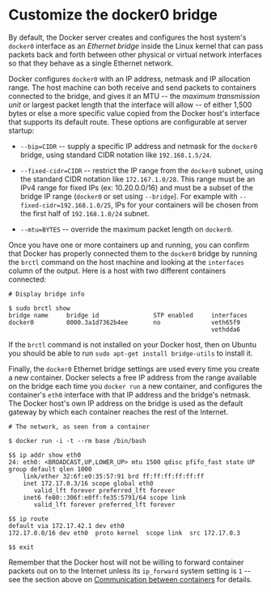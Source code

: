 <!--[metadata]>
+++
title = "Customize the docker0 bridge"
description = "Customizing docker0"
keywords = ["docker, bridge, docker0, network"]
[menu.main]
parent = "smn_networking"
+++
<![end-metadata]-->

# Customize the docker0 bridge

By default, the Docker server creates and configures the host system's `docker0` interface as an _Ethernet bridge_ inside the Linux kernel that can pass packets back and forth between other physical or virtual network interfaces so that they behave as a single Ethernet network.

Docker configures `docker0` with an IP address, netmask and IP allocation range. The host machine can both receive and send packets to containers connected to the bridge, and gives it an MTU -- the _maximum transmission unit_ or largest packet length that the interface will allow -- of either 1,500 bytes or else a more specific value copied from the Docker host's interface that supports its default route.  These options are configurable at server startup:
- `--bip=CIDR` -- supply a specific IP address and netmask for the `docker0` bridge, using standard CIDR notation like `192.168.1.5/24`.

- `--fixed-cidr=CIDR` -- restrict the IP range from the `docker0` subnet, using the standard CIDR notation like `172.167.1.0/28`. This range must be an IPv4 range for fixed IPs (ex: 10.20.0.0/16) and must be a subset of the bridge IP range (`docker0` or set using `--bridge`). For example with `--fixed-cidr=192.168.1.0/25`, IPs for your containers will be chosen from the first half of `192.168.1.0/24` subnet.

- `--mtu=BYTES` -- override the maximum packet length on `docker0`.

Once you have one or more containers up and running, you can confirm that Docker has properly connected them to the `docker0` bridge by running the `brctl` command on the host machine and looking at the `interfaces` column of the output.  Here is a host with two different containers connected:

```
# Display bridge info

$ sudo brctl show
bridge name     bridge id               STP enabled     interfaces
docker0         8000.3a1d7362b4ee       no              veth65f9
                                                        vethdda6
```

If the `brctl` command is not installed on your Docker host, then on Ubuntu you should be able to run `sudo apt-get install bridge-utils` to install it.

Finally, the `docker0` Ethernet bridge settings are used every time you create a new container.  Docker selects a free IP address from the range available on the bridge each time you `docker run` a new container, and configures the container's `eth0` interface with that IP address and the bridge's netmask.  The Docker host's own IP address on the bridge is used as the default gateway by which each container reaches the rest of the Internet.

```
# The network, as seen from a container

$ docker run -i -t --rm base /bin/bash

$$ ip addr show eth0
24: eth0: <BROADCAST,UP,LOWER_UP> mtu 1500 qdisc pfifo_fast state UP group default qlen 1000
    link/ether 32:6f:e0:35:57:91 brd ff:ff:ff:ff:ff:ff
    inet 172.17.0.3/16 scope global eth0
       valid_lft forever preferred_lft forever
    inet6 fe80::306f:e0ff:fe35:5791/64 scope link
       valid_lft forever preferred_lft forever

$$ ip route
default via 172.17.42.1 dev eth0
172.17.0.0/16 dev eth0  proto kernel  scope link  src 172.17.0.3

$$ exit
```

Remember that the Docker host will not be willing to forward container packets out on to the Internet unless its `ip_forward` system setting is `1` -- see the section above on [Communication between containers](#between-containers) for details.
